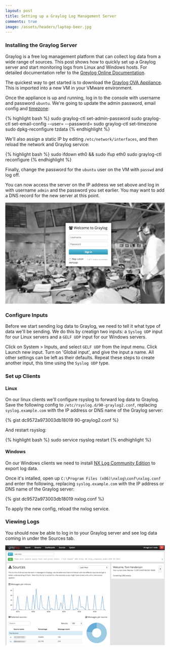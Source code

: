 ```yaml
---
layout: post
title: Setting up a Graylog Log Management Server
comments: true
image: /assets/headers/laptop-beer.jpg
---
```


### Installing the Graylog Server

Graylog is a free log management platform that can collect log data from a wide range of sources. This post shows how to quickly set up a Graylog server and start monitoring logs from Linux and Windows hosts. For detailed documentation refer to the [Greylog Online Documentation](http://docs.graylog.org/en/latest/index.html).

The quickest way to get started is to download the [Graylog OVA Appliance](https://github.com/Graylog2/graylog2-images/tree/master/ova). This is imported into a new VM in your VMware environment. 

Once the appliance is up and running, log in to the console with username and password ``ubuntu``. We're going to update the admin password, email config and [timezone](http://en.wikipedia.org/wiki/List_of_tz_database_time_zones):

{% highlight bash %}
sudo graylog-ctl set-admin-password <password>
sudo graylog-ctl set-email-config <smtp server> --user=<username> --password=<password>
sudo graylog-ctl set-timezone <zone acronym>
sudo dpkg-reconfigure tzdata
{% endhighlight %}

We'll also assign a static IP by editing ``/etc/network/interfaces``, and then reload the network and Graylog service:

{% highlight bash %}
sudo ifdown eth0 && sudo ifup eth0
sudo graylog-ctl reconfigure
{% endhighlight %}

Finally, change the password for the ``ubuntu`` user on the VM with ``passwd`` and log off.

You can now access the server on the IP address we set above and log in with username ``admin`` and the password you set earlier. You may want to add a DNS record for the new server at this point.

![Graylog Login Screen](/assets/images/posts/2015-04-15-graylog/graylog-login.png)

### Configure Inputs

Before we start sending log data to Graylog, we need to tell it what type of data we'll be sending. We do this by creatign two inputs: a ``Syslog UDP`` input for our Linux servers and a ``GELF UDP`` input for our Windows servers.

Click on System > Inputs, and select ``GELF UDP`` from the input menu. Click Launch new input. Turn on 'Global input', and give the input a name. All other settings can be left as their defaults. Repeat these steps to create another input, this time using the ``Syslog UDP`` type.

### Set up Clients

#### Linux

On our linux clients we'll configure rsyslog to forward log data to Graylog. Save the following config to ``/etc/rsyslog.d/90-graylog2.conf``, replacing ``syslog.example.com`` with the IP address or DNS name of the Graylog server:

{% gist dc9572a973003db18019 90-graylog2.conf %}

And restart rsyslog:

{% highlight bash %}
sudo service rsyslog restart
{% endhighlight %}

#### Windows

On our Windows clients we need to install [NX Log Community Edition](http://nxlog.org/products/nxlog-community-edition/download) to export log data.

Once it's intalled, open up ``C:\Program Files (x86)\nxlog\conf\nxlog.conf`` and enter the following, replacing ``syslog.example.com`` with the IP address or DNS name of the Graylog server:    

{% gist dc9572a973003db18019 nxlog.conf %}

To apply the new config, reload the nxlog service.

### Viewing Logs

You should now be able to log in to your Graylog server and see log data coming in under the Sources tab.

![Graylog Log Sources](/assets/images/posts/2015-04-15-graylog/graylog-data.png)
